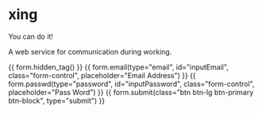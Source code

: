 xing
=====

You can do it!

A web service for communication during working.


{{ form.hidden_tag() }}
{{ form.email(type="email", id="inputEmail", class="form-control", placeholder="Email Address") }}
{{ form.passwd(type="password", id="inputPassword", class="form-control", placeholder="Pass Word") }}
{{ form.submit(class="btn btn-lg btn-primary btn-block", type="submit") }}
